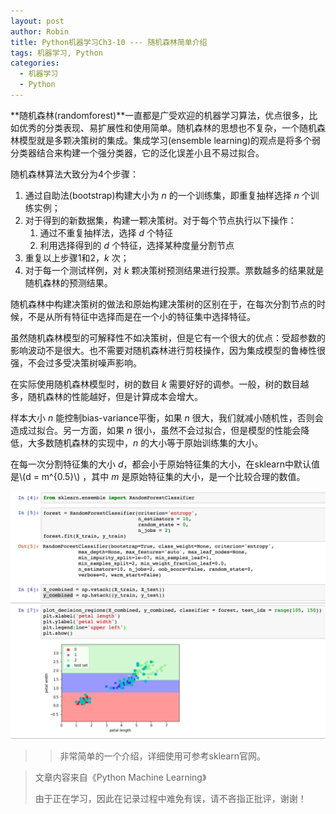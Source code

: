```yaml
---
layout: post
author: Robin
title: Python机器学习Ch3-10 --- 随机森林简单介绍
tags: 机器学习, Python
categories:
  - 机器学习 
  - Python
---
```


**随机森林(randomforest)**一直都是广受欢迎的机器学习算法，优点很多，比如优秀的分类表现、易扩展性和使用简单。随机森林的思想也不复杂，一个随机森林模型就是多颗决策树的集成。集成学习(ensemble learning)的观点是将多个弱分类器结合来构建一个强分类器，它的泛化误差小且不易过拟合。

随机森林算法大致分为4个步骤：

1. 通过自助法(bootstrap)构建大小为 *n* 的一个训练集，即重复抽样选择 *n* 个训练实例；
2. 对于得到的新数据集，构建一颗决策树。对于每个节点执行以下操作：
	1. 通过不重复抽样法，选择 *d* 个特征
	2. 利用选择得到的 *d* 个特征，选择某种度量分割节点
3. 重复以上步骤1和2，*k* 次；
4. 对于每一个测试样例，对 *k* 颗决策树预测结果进行投票。票数越多的结果就是随机森林的预测结果。

随机森林中构建决策树的做法和原始构建决策树的区别在于，在每次分割节点的时候，不是从所有特征中选择而是在一个小的特征集中选择特征。

虽然随机森林模型的可解释性不如决策树，但是它有一个很大的优点：受超参数的影响波动不是很大。也不需要对随机森林进行剪枝操作，因为集成模型的鲁棒性很强，不会过多受决策树噪声影响。

在实际使用随机森林模型时，树的数目 *k* 需要好好的调参。一般，树的数目越多，随机森林的性能越好，但是计算成本会增大。

样本大小 *n* 能控制bias-variance平衡，如果 *n* 很大，我们就减小随机性，否则会造成过拟合。另一方面，如果 *n* 很小，虽然不会过拟合，但是模型的性能会降低，大多数随机森林的实现中，*n* 的大小等于原始训练集的大小。

在每一次分割特征集的大小 *d*，都会小于原始特征集的大小，在sklearn中默认值是\\(d = m^{0.5}\\) ，其中 *m* 是原始特征集的大小，是一个比较合理的数值。

![](/assets/sample_random_forest.png)


>> 非常简单的一个介绍，详细使用可参考sklearn官网。


> 文章内容来自《Python Machine Learning》
> 
> 由于正在学习，因此在记录过程中难免有误，请不吝指正批评，谢谢！